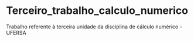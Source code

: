 # Terceiro_trabalho_calculo_numerico
 Trabalho referente à terceira unidade da disciplina de cálculo numérico - UFERSA
